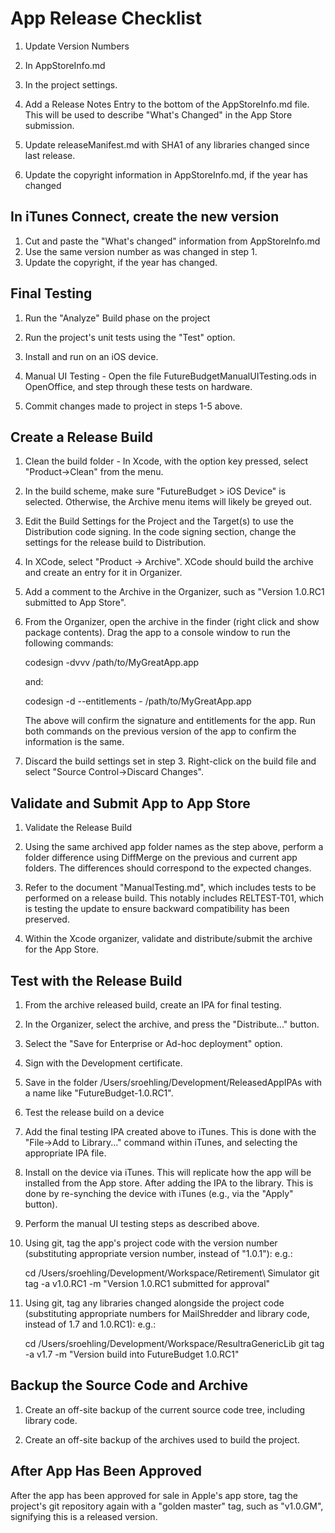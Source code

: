 # App Release Checklist

1. Update Version Numbers
  1. In AppStoreInfo.md
  2. In the project settings.

3. Add a Release Notes Entry to the bottom of the AppStoreInfo.md file. This will be used to describe "What's Changed" in the App Store submission.

4. Update releaseManifest.md with SHA1 of any libraries changed since last release.

5. Update the copyright information in AppStoreInfo.md, if the year has changed
  
## In iTunes Connect, create the new version

1. Cut and paste the "What's changed" information from AppStoreInfo.md
2. Use the same version number as was changed in step 1.
3. Update the copyright, if the year has changed.

## Final Testing

1. Run the "Analyze" Build phase on the project
2. Run the project's unit tests using the "Test" option.
3. Install and run on an iOS device.
4. Manual UI Testing - Open the file FutureBudgetManualUITesting.ods in OpenOffice, and step through these tests on hardware.
  
5. Commit changes made to project in steps 1-5 above.

## Create a Release Build

  1. Clean the build folder - In Xcode, with the option key pressed, select "Product->Clean" from the menu.

  2. In the build scheme, make sure "FutureBudget > iOS Device" is selected. Otherwise, the Archive menu items will likely be greyed out.
  
  3. Edit the Build Settings for the Project and the Target(s) to use the Distribution code signing. In the code signing section, change the settings for the release build to Distribution.
  
  4. In XCode, select "Product -> Archive". XCode should build the archive and create an entry for it in Organizer.

  5. Add a comment to the Archive in the Organizer, such as "Version 1.0.RC1 submitted to App Store".

  6. From the Organizer, open the archive in the finder (right click and show package contents). Drag the 
     app to a console window to run the following commands:
     
     codesign -dvvv /path/to/MyGreatApp.app
     
     and:
     
     codesign -d --entitlements - /path/to/MyGreatApp.app
     
     The above will confirm the signature and entitlements for the
     app. Run both commands on the previous version of the app
     to confirm the information is the same.

  7. Discard the build settings set in step 3. Right-click on the build file and select "Source Control->Discard Changes".
   
## Validate and Submit App to App Store

1. Validate the Release Build

  1. Using the same archived app folder names as the step above,
     perform a folder difference using DiffMerge on the previous
     and current app folders. The differences should correspond to
     the expected changes.

  2. Refer to the document "ManualTesting.md", which includes tests to
     be performed on a release build. This notably includes RELTEST-T01,
     which is testing the update to ensure backward compatibility has been preserved.

2. Within the Xcode organizer, validate and distribute/submit the archive for the App Store.

## Test with the Release Build

1. From the archive released build, create an IPA for final testing.

  1. In the Organizer, select the archive, and press the "Distribute..." button.
  2. Select the "Save for Enterprise or Ad-hoc deployment" option.
  3. Sign with the Development certificate.
  4. Save in the folder /Users/sroehling/Development/ReleasedAppIPAs with a name like "FutureBudget-1.0.RC1".
  
2. Test the release build on a device

  1. Add the final testing IPA created above to iTunes. This is done with the "File->Add to Library..." command within iTunes, and selecting the appropriate IPA file.
  2. Install on the device via iTunes. This will replicate how the app will be installed from the App store. After adding the IPA to the library. This is done by re-synching the device with iTunes (e.g., via the "Apply" button).
  3. Perform the manual UI testing steps as described above.
  
3. Using git, tag the app's project code with the version number
   (substituting appropriate version number, instead of "1.0.1"): e.g.:

    cd /Users/sroehling/Development/Workspace/Retirement\ Simulator
	git tag -a v1.0.RC1 -m "Version 1.0.RC1 submitted for approval"
	
4. Using git, tag any libraries changed alongside the project code 
   (substituting appropriate numbers for MailShredder and library code, instead of 1.7 and 1.0.RC1): e.g.:

    cd /Users/sroehling/Development/Workspace/ResultraGenericLib
	git tag -a v1.7 -m "Version build into FutureBudget 1.0.RC1"
	
## Backup the Source Code and Archive
	
1. Create an off-site backup of the current source code tree, including library code.

2. Create an off-site backup of the archives used to build the project.

## After App Has Been Approved

After the app has been approved for sale in Apple's app store, tag the project's git repository again with a "golden master" tag, such as "v1.0.GM", signifying this is a released version.